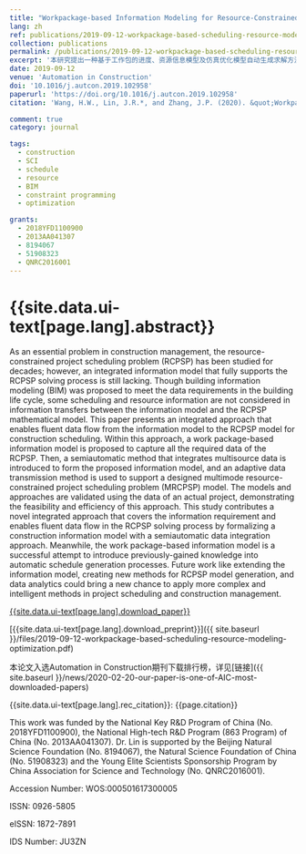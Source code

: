 ```yaml
---
title: "Workpackage-based Information Modeling for Resource-Constrained Scheduling of Construction Projects"
lang: zh
ref: publications/2019-09-12-workpackage-based-scheduling-resource-modeling-optimization
collection: publications
permalink: /publications/2019-09-12-workpackage-based-scheduling-resource-modeling-optimization
excerpt: '本研究提出一种基于工作包的进度、资源信息模型及仿真优化模型自动生成求解方法，可满足多种进度资源优化需求，并可用于末位进度计划系统。'
date: 2019-09-12
venue: 'Automation in Construction'
doi: '10.1016/j.autcon.2019.102958'
paperurl: 'https://doi.org/10.1016/j.autcon.2019.102958'
citation: 'Wang, H.W., Lin, J.R.*, and Zhang, J.P. (2020). &quot;Workpackage-based Information Modeling for Resource-Constrained Scheduling of Construction Projects&quot; <i>Automation in Construction</i>. 109: 102958. doi: 10.1016/j.autcon.2019.102958'

comment: true
category: journal

tags: 
  - construction
  - SCI
  - schedule
  - resource
  - BIM
  - constraint programming
  - optimization

grants:
  - 2018YFD1100900
  - 2013AA041307
  - 8194067
  - 51908323
  - QNRC2016001
---
```



{{site.data.ui-text[page.lang].abstract}}
====

As an essential problem in construction management, the resource-constrained project scheduling problem (RCPSP) has been studied for decades; however, an integrated information model that fully supports the RCPSP solving process is still lacking. Though building information modeling (BIM) was proposed to meet the data requirements in the building life cycle, some scheduling and resource information are not considered in information transfers between the information model and the RCPSP mathematical model. This paper presents an integrated approach that enables fluent data flow from the information model to the RCPSP model for construction scheduling. Within this approach, a work package-based information model is proposed to capture all the required data of the RCPSP. Then, a semiautomatic method that integrates multisource data is introduced to form the proposed information model, and an adaptive data transmission method is used to support a designed multimode resource-constrained project scheduling problem (MRCPSP) model. The models and approaches are validated using the data of an actual project, demonstrating the feasibility and efficiency of this approach. This study contributes a novel integrated approach that covers the information requirement and enables fluent data flow in the RCPSP solving process by formalizing a construction information model with a semiautomatic data integration approach. Meanwhile, the work package-based information model is a successful attempt to introduce previously-gained knowledge into automatic schedule generation processes. Future work like extending the information model, creating new methods for RCPSP model generation, and data analytics could bring a new chance to apply more complex and intelligent methods in project scheduling and construction management.


[{{site.data.ui-text[page.lang].download_paper}}](https://doi.org/10.1016/j.autcon.2019.102958)

[{{site.data.ui-text[page.lang].download_preprint}}]({{ site.baseurl }}/files/2019-09-12-workpackage-based-scheduling-resource-modeling-optimization.pdf)

本论文入选Automation in Construction期刊下载排行榜，详见[链接]({{ site.baseurl }}/news/2020-02-20-our-paper-is-one-of-AIC-most-downloaded-papers)

{{site.data.ui-text[page.lang].rec_citation}}: {{page.citation}}

This work was funded by the National Key R&D Program of China (No. 2018YFD1100900), the National High-tech R&D Program (863 Program) of China (No. 2013AA041307). Dr. Lin is supported by the Beijing Natural Science Foundation (No. 8194067), the Natural Science Foundation of China (No. 51908323) and the Young Elite Scientists Sponsorship Program by China Association for Science and Technology (No. QNRC2016001).

Accession Number: WOS:000501617300005

ISSN: 0926-5805

eISSN: 1872-7891

IDS Number: JU3ZN